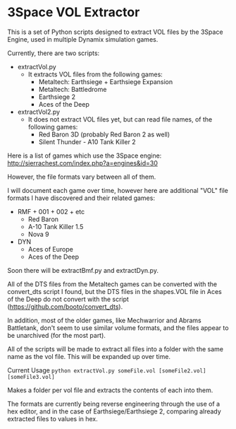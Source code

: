 # 3Space VOL Extractor

This is a set of Python scripts designed to extract VOL files by the 3Space Engine, used in multiple Dynamix simulation games.

Currently, there are two scripts:
* extractVol.py
    * It extracts VOL files from the following games:
        * Metaltech: Earthsiege + Earthsiege Expansion
        * Metaltech: Battledrome
        * Earthsiege 2
        * Aces of the Deep
* extractVol2.py
    * It does not extract VOL files yet, but can read file names, of the following games:
        * Red Baron 3D (probably Red Baron 2 as well)
        * Silent Thunder - A10 Tank Killer 2

Here is a list of games which use the 3Space engine: http://sierrachest.com/index.php?a=engines&id=30

However, the file formats vary between all of them.

I will document each game over time, however here are additional "VOL" file formats I have discovered and their related games:
* RMF + 001 + 002 + etc
    * Red Baron
    * A-10 Tank Killer 1.5
    * Nova 9
* DYN
    * Aces of Europe
    * Aces of the Deep

Soon there will be extractBmf.py and extractDyn.py.


All of the DTS files from the Metaltech games can be converted with the convert_dts script I found, but the DTS files in the shapes.VOL file in Aces of the Deep do not convert with the script (https://github.com/booto/convert_dts).

In addition, most of the older games, like Mechwarrior and Abrams Battletank, don't seem to use similar volume formats, and the files appear to be unarchived (for the most part).

All of the scripts will be made to extract all files into a folder with the same name as the vol file. This will be expanded up over time.

Current Usage
  `python extractVol.py someFile.vol [someFile2.vol] [someFile3.vol]`

Makes a folder per vol file and extracts the contents of each into them.

The formats are currently being reverse engineering through the use of a hex editor, and in the case of Earthsiege/Earthsiege 2, comparing already extracted files to values in hex.
